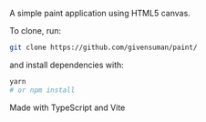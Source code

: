 A simple paint application using HTML5 canvas.

To clone, run:

```bash
git clone https://github.com/givensuman/paint/
```

and install dependencies with:
```bash
yarn
# or npm install
```

Made with TypeScript and Vite